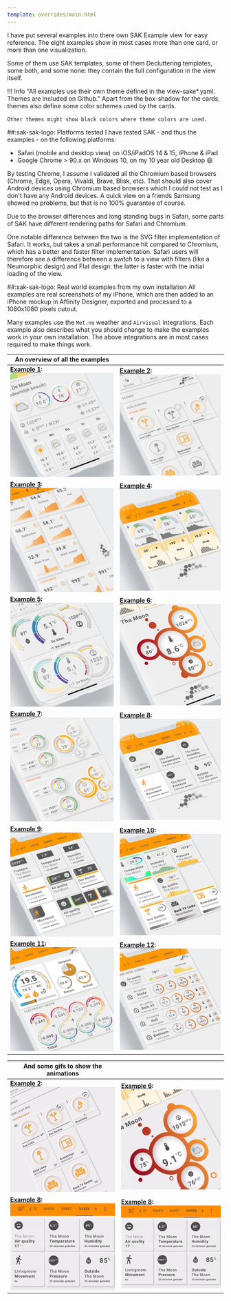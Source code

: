 ```yaml
---
template: overrides/main.html
---
```


[sak-example-1b]: ../assets/screenshots/sak-example-1b.png
[sak-example-2]: ../assets/screenshots/sak-example-2.png
[sak-example-3]: ../assets/screenshots/sak-example-3.png
[sak-example-4]: ../assets/screenshots/sak-example-4.png
[sak-example-5]: ../assets/screenshots/sak-example-5.png
[sak-example-6]: ../assets/screenshots/sak-example-6.png
[sak-example-7]: ../assets/screenshots/sak-example-7.png
[sak-example-8]: ../assets/screenshots/sak-example-8.png
[sak-example-9]: ../assets/screenshots/sak-example-9.png
[sak-example-10]: ../assets/screenshots/sak-example-10.png
[sak-example-11]: ../assets/screenshots/sak-example-11.png
[sak-example-12]: ../assets/screenshots/sak-example-12.png

[sak-example-2gif]: ../assets/screenshots/sak-example-2.gif
[sak-example-6gif]: ../assets/screenshots/sak-example-6.gif
[sak-example-8gif]: ../assets/screenshots/sak-example-8.gif

I have put several examples into there own SAK Example view for easy reference.
The eight examples show in most cases more than one card, or more than one visualization.

Some of them use SAK templates, some of them Decluttering templates, some both, and some none: they contain the full configuration in the view itself.

!!! Info "All examples use their own theme defined in the view-sake*.yaml. Themes are included on Github."
    Apart from the box-shadow for the cards, themes also define some color schemes used by the cards.
    
    Other themes might show black colors where theme colors are used.
    
##:sak-sak-logo: Platforms tested
I have tested SAK - and thus the examples - on the following platforms:

- Safari (mobile and desktop view) on iOS/iPadOS 14 & 15, iPhone & iPad
- Google Chrome > 90.x on Windows 10, on my 10 year old Desktop :smile: 

By testing Chrome, I assume I validated all the Chromium based browsers (Chrome, Edge, Opera, Vivaldi, Brave, Blisk, etc). That should also cover Android devices using Chromium based browsers which I could not test as I don't have any Android devices.
A quick view on a friends Samsung showed no problems, but that is no 100% guarantee of course.

Due to the browser differences and long standing bugs in Safari, some parts of SAK have different rendering paths for Safari and Chromium.

One notable difference between the two is the SVG filter implementation of Safari. It works, but takes a small performance hit compared to Chromium, which has a better and faster filter implementation. Safari users will therefore see a difference between a _switch_ to a view with filters (like a Neumorphic design) and Flat design: the latter is faster with the initial loading of the view.

##:sak-sak-logo: Real world examples from my own installation
All examples are real screenshots of my iPhone, which are then added to an iPhone mockup in Affinity Designer, exported and processed to a 1080x1080 pixels cutout.

Many examples use the `Met.no` weather and `Airvisual` integrations. Each example also describes what you should change to make the examples work in your own installation. The above integrations are in most cases required to make things work.

| An overview of all the examples | |
| ------------ | ---------------- |
| **[Example 1]:** ![sak-example-1b]  | **[Example 2]:** ![sak-example-2] |
| **[Example 3]:** ![sak-example-3]   | **[Example 4]:** ![sak-example-4] |
| **[Example 5]:** ![sak-example-5]   | **[Example 6]:** ![sak-example-6] |
| **[Example 7]:** ![sak-example-7]   | **[Example 8]:** ![sak-example-8] |
| **[Example 9]:** ![sak-example-9]   | **[Example 10]:** ![sak-example-10] |
| **[Example 11]:** ![sak-example-11] | **[Example 12]:** ![sak-example-12] |

  [Example 1]: ../examples/example-1.md
  [Example 2]: ../examples/example-2.md
  [Example 3]: ../examples/example-3.md
  [Example 4]: ../examples/example-4.md
  [Example 5]: ../examples/example-5.md
  [Example 6]: ../examples/example-6.md
  [Example 7]: ../examples/example-7.md
  [Example 8]: ../examples/example-8.md
  [Example 9]: ../examples/example-9.md
  [Example 10]: ../examples/example-10.md
  [Example 11]: ../examples/example-11.md
  [Example 12]: ../examples/example-12.md


| And some gifs to show the animations| |
| ---------------- | ---------------- |
| **[Example 2]:** ![sak-example-2gif] | **[Example 6]:** ![sak-example-6gif] |
| **[Example 8]:** ![sak-example-8gif] | **[Example 8]:** ![sak-example-8gif] |

